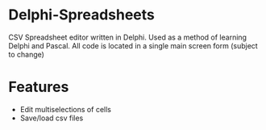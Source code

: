 # Delphi-Spreadsheets
CSV Spreadsheet editor written in Delphi. Used as a method of learning Delphi and Pascal.
All code is located in a single main screen form (subject to change)

# Features
- Edit multiselections of cells
- Save/load csv files
